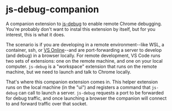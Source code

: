 # js-debug-companion

A companion extension to [js-debug](https://github.com/microsoft/vscode-js-debug) to enable remote Chrome debugging. You're probably don't want to instal this extension by itself, but for you interest, this is what it does.

The scenario is if you are developing in a remote environment--like WSL, a container, ssh, or [VS Online](https://visualstudio.microsoft.com/services/visual-studio-online/)--and are port-forwarding a server to develop (and debug) in a browser locally. For remote development, VS Code runs two sets of extensions: one on the remote machine, and one on your local computer. `js-debug` is a "workspace" extension that runs on the remote machine, but we need to launch and talk to Chrome locally.

That's where this companion extension comes in. This helper extension runs on the local machine (in the "ui") and registers a command that `js-debug` can call to launch a server. `js-debug` requests a port to be forwarded for debug traffic, and once launching a browser the companion will connect to and forward traffic over that socket.
